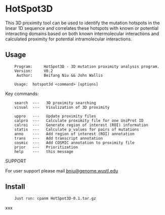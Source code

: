 HotSpot3D
===========

This 3D proximity tool can be used to identify the mutation hotspots in the linear 1D sequence and correlates these hotspots with known or potential interacting domains based on both known intermolecular interactions and calculated proximity for potential intramolecular interactions.

Usage
-----

        Program:     HotSpot3D - 3D mutation proximity analysis program.
        Version:     V0.2
         Author:     Beifang Niu && John Wallis

        Usage:  hotspot3d <command> [options]

Key commands:

        search  ---   3D proximity searching
        visual  ---   Visulization of 3D proximity

        uppro   ---   Update proximity files
        calpro  ---   Calculate proximity file for one UniProt ID
        calroi  ---   Generate region of interest (ROI) information
        statis  ---   Calculate p_values for pairs of mutations
        anno    ---   Add region of interest (ROI) annotation
        trans   ---   Add transcript annotation 
        cosmic  ---   Add COSMIC annotation to proximity file
        prior   ---   Prioritization
        help    ---   this message


SUPPORT

For user support please mail bniu@genome.wustl.edu


Install
-------

        Just run: cpanm HotSpot3D-0.1.tar.gz

xxx


